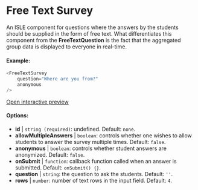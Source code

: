 #  Free Text Survey

An ISLE component for questions where the answers by the students should be supplied in the form of free text. What differentiates this component from the **FreeTextQuestion** is the fact that the aggregated group data is displayed to everyone in real-time.

#### Example:

``` js
<FreeTextSurvey 
    question="Where are you from?"
    anonymous
/>
``` 

[Open interactive preview](https://isle.heinz.cmu.edu/components/free-text-survey/)

#### Options:

* __id__ | `string (required)`: undefined. Default: `none`.
* __allowMultipleAnswers__ | `boolean`: controls whether one wishes to allow students to answer the survey multiple times. Default: `false`.
* __anonymous__ | `boolean`: controls whether student answers are anonymized. Default: `false`.
* __onSubmit__ | `function`: callback function called when an answer is submitted. Default: `onSubmit() {}`.
* __question__ | `string`: the question to ask the students. Default: `''`.
* __rows__ | `number`: number of text rows in the input field. Default: `4`.
